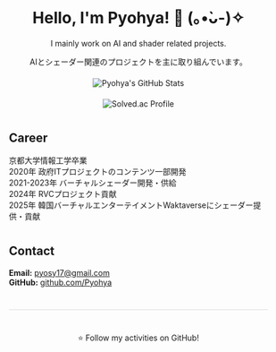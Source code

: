 <!-- Full-width Header Image -->
<!-- Centered Content Container -->
<div align="center" style="max-width: 800px; margin: auto; padding: 20px;">
  <h1>Hello, I'm Pyohya! 👋 (｡•̀ᴗ-)✧</h1>
  <p>I mainly work on AI and shader related projects.</p>
  <p>AIとシェーダー関連のプロジェクトを主に取り組んでいます。</p>
  <!-- GitHub Stats -->
  <div style="margin: 20px 0;">
    <img src="https://github-readme-stats.vercel.app/api?username=Pyohya&show_icons=true&theme=tokyonight" alt="Pyohya's GitHub Stats" />
  </div>
  <!-- Solved.ac Profile -->
  <div style="margin: 20px 0;">
    <img src="http://mazassumnida.wtf/api/v2/generate_badge?boj=pyohya" alt="Solved.ac Profile" />
  </div>
  
  <!-- Career Section -->
  <div style="width: 100%; text-align: left; margin: 40px 0;">
    <h2>Career</h2>
    <ul style="list-style-type: none; padding-left: 0;">
      <li>京都大学情報工学卒業</li>
      <li>2020年 政府ITプロジェクトのコンテンツ一部開発</li>
      <li>2021-2023年 バーチャルシェーダー開発・供給</li>
      <li>2024年 RVCプロジェクト貢献</li>
      <li>2025年 韓国バーチャルエンターテイメントWaktaverseにシェーダー提供・貢献</li>
    </ul>
  </div>
  
  <!-- Contact Section -->
  <div style="width: 100%; text-align: left; margin: 40px 0;">
    <h2>Contact</h2>
    <ul style="list-style-type: none; padding-left: 0;">
      <li><strong>Email:</strong> <a href="pyosy17@gmail.com">pyosy17@gmail.com</a></li>
      <!--  <li><strong>Blog:</strong> <a href="https://pyohya.github.io" target="_blank">https://pyohya.github.io</a></li> -->
      <li><strong>GitHub:</strong> <a href="https://github.com/Pyohya" target="_blank">github.com/Pyohya</a></li>
    </ul>
  </div>
  <!-- Footer -->
  <hr style="border: 0; height: 1px; background: #ddd; margin: 40px 0;">
  <p>⭐️ Follow my activities on GitHub!</p>
</div>
